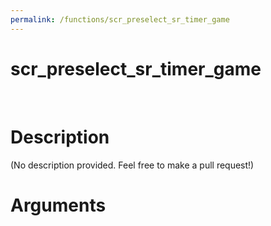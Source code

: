 ```yaml
---
permalink: /functions/scr_preselect_sr_timer_game
---
```

# scr_preselect_sr_timer_game  
&nbsp;  
# Description  
(No description provided. Feel free to make a pull request!) 
&nbsp;  
# Arguments


